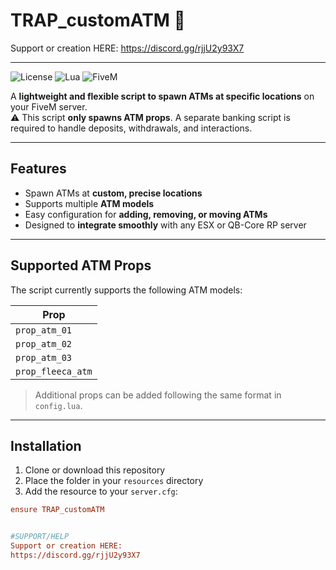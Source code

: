 # TRAP_customATM 🚀

Support or creation HERE:
https://discord.gg/rjjU2y93X7

-----------------------------

![License](https://img.shields.io/badge/License-MIT-green)
![Lua](https://img.shields.io/badge/Lua-5.4-blue)
![FiveM](https://img.shields.io/badge/FiveM-Compatible-brightgreen)

A **lightweight and flexible script to spawn ATMs at specific locations** on your FiveM server.  
⚠️ This script **only spawns ATM props**. A separate banking script is required to handle deposits, withdrawals, and interactions.

---

## Features

- Spawn ATMs at **custom, precise locations**  
- Supports multiple **ATM models**  
- Easy configuration for **adding, removing, or moving ATMs**  
- Designed to **integrate smoothly** with any ESX or QB-Core RP server  

---

## Supported ATM Props

The script currently supports the following ATM models:  

| Prop |
|------|
| `prop_atm_01` |
| `prop_atm_02` |
| `prop_atm_03` |
| `prop_fleeca_atm` |

> Additional props can be added following the same format in `config.lua`.

---

## Installation

1. Clone or download this repository  
2. Place the folder in your `resources` directory  
3. Add the resource to your `server.cfg`:


```cfg
ensure TRAP_customATM


#SUPPORT/HELP
Support or creation HERE:
https://discord.gg/rjjU2y93X7

